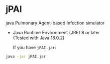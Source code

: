 # jPAI
java Pulmonary Agent-based Infection simulator

- Java Runtime Environment (JRE) 8 or later  
  (Tested with Java 18.0.2)

  If you have `jPAI.jar`:

```bash
java -jar jPAI.jar
